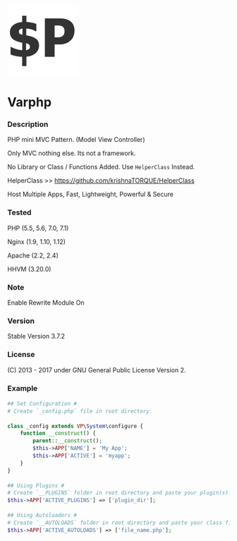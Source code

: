 ![Varphp](_default/ico1.png?raw=true "Varphp")
# Varphp

### Description
PHP mini MVC Pattern. (Model View Controller)

Only MVC nothing else. Its not a framework.

No Library or Class / Functions Added. Use `HelperClass` Instead.

HelperClass >> https://github.com/krishnaTORQUE/HelperClass

Host Multiple Apps, Fast, Lightweight, Powerful & Secure

### Tested
PHP (5.5, 5.6, 7.0, 7.1)

Nginx (1.9, 1.10, 1.12)

Apache (2.2, 2.4)

HHVM (3.20.0)

### Note
Enable Rewrite Module On

### Version
Stable Version 3.7.2

### License
(C) 2013 - 2017 under GNU General Public License Version 2.

### Example
```php
## Set Configuration #
# Create `_config.php` file in root directory.

class _config extends VP\System\configure {
    function __construct() {
        parent::__construct();
        $this->APP['NAME'] = 'My App';
        $this->APP['ACTIVE'] = 'myapp';
    }
}

## Using Plugins #
# Create `__PLUGINS` folder in root directory and paste your plugin(s).
$this->APP['ACTIVE_PLUGINS'] => ['plugin_dir'];

## Using Autoloaders #
# Create `__AUTOLOADS` folder in root directory and paste your class file.
$this->APP['ACTIVE_AUTOLOADS'] => ['file_name.php'];
```